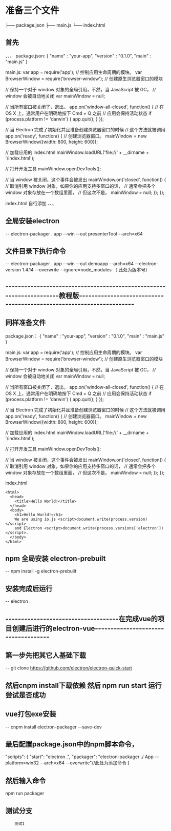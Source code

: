 # 准备三个文件
├── package.json
├── main.js
└── index.html
## 首先
、、、
package.json:
    {
  "name"    : "your-app",
  "version" : "0.1.0",
  "main"    : "main.js"
}

main.js:
var app = require('app');  // 控制应用生命周期的模块。
var BrowserWindow = require('browser-window');  // 创建原生浏览器窗口的模块

// 保持一个对于 window 对象的全局引用，不然，当 JavaScript 被 GC，
// window 会被自动地关闭
var mainWindow = null;

// 当所有窗口被关闭了，退出。
app.on('window-all-closed', function() {
  // 在 OS X 上，通常用户在明确地按下 Cmd + Q 之前
  // 应用会保持活动状态
  if (process.platform != 'darwin') {
    app.quit();
  }
});

// 当 Electron 完成了初始化并且准备创建浏览器窗口的时候
// 这个方法就被调用
app.on('ready', function() {
  // 创建浏览器窗口。
  mainWindow = new BrowserWindow({width: 800, height: 600});

  // 加载应用的 index.html
  mainWindow.loadURL('file://' + __dirname + '/index.html');

  // 打开开发工具
  mainWindow.openDevTools();

  // 当 window 被关闭，这个事件会被发出
  mainWindow.on('closed', function() {
    // 取消引用 window 对象，如果你的应用支持多窗口的话，
    // 通常会把多个 window 对象存放在一个数组里面，
    // 但这次不是。
    mainWindow = null;
  });
});

index.html
    自行添加
、、、
## 全局安装electron
-- electron-packager . app --win --out presenterTool --arch=x64 

## 文件目录下执行命令
-- electron-packager . app --win --out demoapp --arch=x64 --electron-version 1.4.14 --overwrite --ignore=node_modules
                                                                     （ 此处为版本号）


## --------------------------------------------------------------------教程版--------------------------------------------------------------------
## 同样准备文件
package.json：
{
  "name"    : "your-app",
  "version" : "0.1.0",
  "main"    : "main.js"
}

main.js:
var app = require('app');  // 控制应用生命周期的模块。
var BrowserWindow = require('browser-window');  // 创建原生浏览器窗口的模块

// 保持一个对于 window 对象的全局引用，不然，当 JavaScript 被 GC，
// window 会被自动地关闭
var mainWindow = null;

// 当所有窗口被关闭了，退出。
app.on('window-all-closed', function() {
  // 在 OS X 上，通常用户在明确地按下 Cmd + Q 之前
  // 应用会保持活动状态
  if (process.platform != 'darwin') {
    app.quit();
  }
});

// 当 Electron 完成了初始化并且准备创建浏览器窗口的时候
// 这个方法就被调用
app.on('ready', function() {
  // 创建浏览器窗口。
  mainWindow = new BrowserWindow({width: 800, height: 600});

  // 加载应用的 index.html
  mainWindow.loadURL('file://' + __dirname + '/index.html');

  // 打开开发工具
  mainWindow.openDevTools();

  // 当 window 被关闭，这个事件会被发出
  mainWindow.on('closed', function() {
    // 取消引用 window 对象，如果你的应用支持多窗口的话，
    // 通常会把多个 window 对象存放在一个数组里面，
    // 但这次不是。
    mainWindow = null;
  });
});

index.html
```
<html>
  <head>
    <title>Hello World!</title>
  </head>
  <body>
    <h1>Hello World!</h1>
    We are using io.js <script>document.write(process.version)</script>
    and Electron <script>document.write(process.versions['electron'])</script>.
  </body>
</html>
```

## npm 全局安装 electron-prebuilt
 -- npm install -g electron-prebuilt 
## 安装完成后运行
 -- electron .

## ------------------------------------在完成vue的项目创建后进行的electron-vue------------------------------------

## 第一步先把其它人基础下载
-- git clone https://github.com/electron/electron-quick-start



## 然后cnpm install下载依赖 然后 npm run start 运行 尝试是否成功

## vue打包exe安装
-- cnpm install electron-packager --save-dev 

## 最后配置package.json中的npm脚本命令，
"scripts": { 
"start": "electron .", 
"packager": "electron-packager ./ App --platform=win32 --arch=x64  --overwrite"//此处为添加命令
} 

## 然后输入命令
npm run packager

## 测试分支
```
    测试1
```
